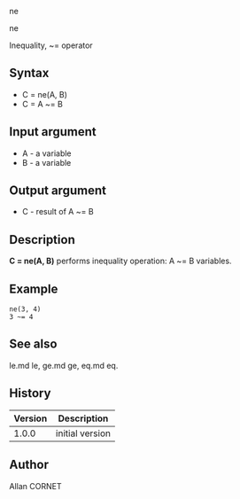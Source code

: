 



ne


ne

Inequality, ~= operator

## Syntax

- C = ne(A, B)
- C = A ~= B

## Input argument

 - A - a variable
 - B - a variable

## Output argument

 - C - result of A ~= B

## Description


  <p><b>C = ne(A, B)</b> performs inequality operation: A ~= B variables.</p>


## Example

```Nelson
ne(3, 4)
3 ~= 4
```

## See also

le.md le, ge.md ge, eq.md eq.
## History

|Version|Description|
|------|------|
|1.0.0|initial version|


## Author

Allan CORNET



